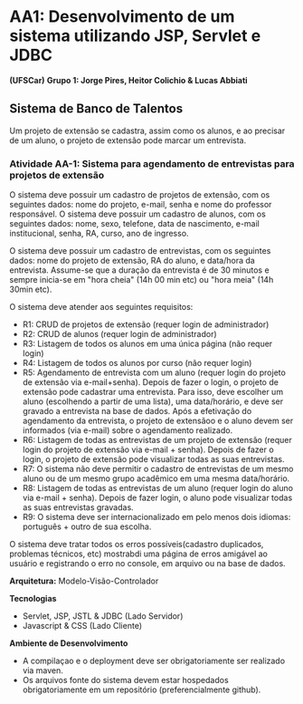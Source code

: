 # AA1: Desenvolvimento de um sistema utilizando JSP, Servlet e JDBC

**(UFSCar)**
**Grupo 1: Jorge Pires, Heitor Colichio & Lucas Abbiati**

## Sistema de Banco de Talentos

Um projeto de extensão se cadastra, assim como os alunos, e ao precisar de um aluno, o projeto de extensão pode marcar um entrevista.

### Atividade AA-1: Sistema para agendamento de entrevistas para projetos de extensão

O sistema deve possuir um cadastro de projetos de extensão, com os seguintes dados: nome do projeto, e-mail, senha e nome do professor responsável.
O sistema deve possuir um cadastro de alunos, com os seguintes dados: nome, sexo, telefone, data de nascimento, e-mail institucional, senha, RA, curso, ano de ingresso.

O sistema deve possuir um cadastro de entrevistas, com os seguintes dados: nome do projeto de extensão, RA do aluno, e data/hora da entrevista. Assume-se que a duração da entrevista é de 30 minutos e sempre inicia-se em "hora cheia" (14h 00 min etc) ou "hora meia" (14h 30min etc).

O sistema deve atender aos seguintes requisitos:
- R1: CRUD de projetos de extensão (requer login de administrador)
- R2: CRUD de alunos (requer login de administrador)
- R3: Listagem de todos os alunos em uma única página (não requer login)
- R4: Listagem de todos os alunos por curso (não requer login)
- R5: Agendamento de entrevista com um aluno (requer login do projeto de extensão via e-mail+senha). Depois de fazer o login, o projeto de extensão pode cadastrar uma entrevista. Para isso, deve escolher um aluno (escolhendo a partir de uma lista), uma data/horário, e deve ser gravado a entrevista na base de dados. Após a efetivação do agendamento da entrevista, o projeto de extensãoo e o aluno devem ser informados (via e-mail) sobre o agendamento realizado. 
- R6: Listagem de todas as entrevistas de um projeto de extensão (requer login do projeto de extensão via e-mail + senha). Depois de fazer o login, o projeto de extensão pode visualizar todas as suas entrevistas.
- R7: O sistema não deve permitir o cadastro de entrevistas de um mesmo aluno ou de um mesmo grupo acadêmico em uma mesma data/horário.
- R8: Listagem de todas as entrevistas de um aluno (requer login do aluno via e-mail + senha). Depois de fazer login, o aluno pode visualizar todas as suas entrevistas gravadas.
- R9: O sistema deve ser internacionalizado em pelo menos dois idiomas: português + outro de sua escolha.

O sistema deve tratar todos os erros possíveis(cadastro duplicados, problemas técnicos, etc) mostrabdi uma página de erros amigável ao usuário e registrando o erro no console, em arquivo ou na base de dados.

**Arquitetura:** Modelo-Visão-Controlador

**Tecnologias**
- Servlet, JSP, JSTL & JDBC (Lado Servidor)
- Javascript & CSS (Lado Cliente)

**Ambiente de Desenvolvimento**
- A compilaçao e o deployment deve ser obrigatoriamente ser realizado via maven.
- Os arquivos fonte do sistema devem estar hospedados obrigatoriamente em um repositório (preferencialmente github).